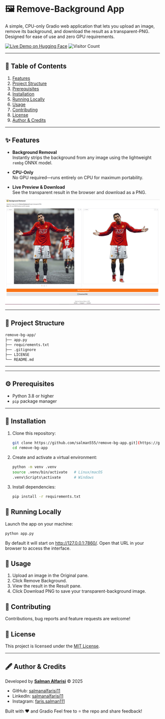 # 🖼️ Remove-Background App

A simple, CPU-only Gradio web application that lets you upload an image, remove its background, and download the result as a transparent-PNG. Designed for ease of use and zero GPU requirements.

[![Live Demo on Hugging Face](https://img.shields.io/badge/Live%20Demo-Hugging%20Face-orange?style=for-the-badge&logo=huggingface)](https://huggingface.co/spaces/salman555/Background-Remover)
![Visitor Count](https://profile-counter.glitch.me/salmanalfarisi11/count.svg)


---

## 📑 Table of Contents

1. [Features](#features)  
2. [Project Structure](#project-structure)  
3. [Prerequisites](#prerequisites)  
4. [Installation](#installation)  
5. [Running Locally](#running-locally)  
6. [Usage](#usage)  
7. [Contributing](#contributing)  
8. [License](#license)  
9. [Author & Credits](#author--credits)  

---

## ✨ Features

- **Background Removal**  
  Instantly strips the background from any image using the lightweight `rembg` ONNX model.

- **CPU-Only**  
  No GPU required—runs entirely on CPU for maximum portability.

- **Live Preview & Download**  
  See the transparent result in the browser and download as a PNG.

<p align="center">
  <img src="demo.png" alt="Demo Screenshot" width="600">
</p>

---

## 📁 Project Structure

```
remove-bg-app/
├── app.py
├── requirements.txt
├── .gitignore
├── LICENSE
└── README.md
```

---


---

## ⚙️ Prerequisites

- Python 3.8 or higher  
- `pip` package manager  

---

## 🔧 Installation

1. Clone this repository:

   ```bash
   git clone https://github.com/salman555/remove-bg-app.git](https://github.com/salmanalfarisi11/background-remover-gradio.git
   cd remove-bg-app
   ```

2. Create and activate a virtual environment:

   ```bash
   python -m venv .venv
   source .venv/bin/activate   # Linux/macOS
   .venv\Scripts\activate      # Windows
   ```

3. Install dependencies:

   ```bash
   pip install -r requirements.txt
   ```

## 🚀 Running Locally

Launch the app on your machine:
   ```bash
   python app.py
   ```
By default it will start on http://127.0.0.1:7860/. Open that URL in your browser to access the interface.

## 🎯 Usage

1. Upload an image in the Original pane.
2. Click Remove Background.
3. View the result in the Result pane.
4. Click Download PNG to save your transparent-background image.

## 🤝 Contributing
Contributions, bug reports and feature requests are welcome!

## 📄 License

This project is licensed under the [MIT License](LICENSE).

---

## 🖋️ Author & Credits

Developed by **[Salman Alfarisi](https://github.com/salmanalfarisi11)** © 2025  
- GitHub: [salmanalfarisi11](https://github.com/salmanalfarisi11)  
- LinkedIn: [salmanalfarisi11](https://linkedin.com/in/salmanalfarisi11)  
- Instagram: [faris.salman111](https://instagram.com/faris.salman111)  

Built with ❤️ and Gradio
Feel free to ⭐ the repo and share feedback!

